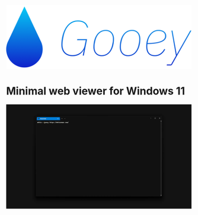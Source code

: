 <img src="./data/group.png" width="500">

# Minimal web viewer for Windows 11

<img src="./data/loop.webp" width="500">
